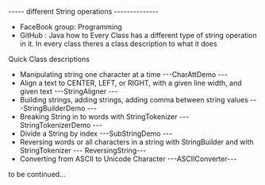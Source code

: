 -----    different String operations --------------
 * FaceBook group: Programming
 * GitHub : Java how to
Every Class has a different type of string operation in it.
In every class theres a class description to what it does

Quick Class descriptions

* Manipulating string one character at a time  ---CharAttDemo --- 
* Align a text to CENTER, LEFT, or RIGHT, with a given line width, and given text ---StringAligner ---
* Building strings, adding strings, adding comma between string values  ---StringBuilderDemo ---
* Breaking String in to words with StringTokenizer  ---StringTokenizerDemo ---
* Divide a String by index ---SubStringDemo ---
* Reversing words or all characters in a string with StringBuilder and with StringTokenizer --- ReversingString---
* Converting from ASCII to Unicode Character ---ASCIIConverter---



to be continued...
